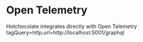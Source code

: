 # Open Telemetry

Hotchocolate integrates directly with Open Telemetry
tagQuery=http.url=http://localhost:5001/graphql
